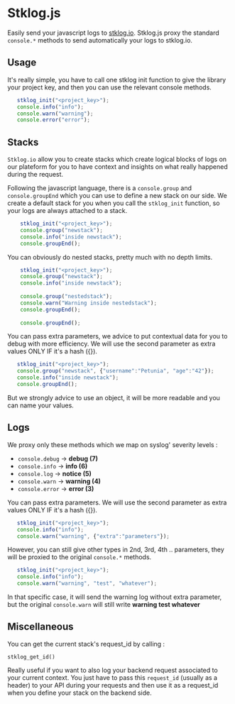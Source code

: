 # Stklog.js

Easily send your javascript logs to [stklog.io](https://stklog.io).
Stklog.js proxy the standard `console.*` methods to send automatically your logs to stklog.io. 

## Usage
It's really simple, you have to call one stklog init function to give the library your project key, and then you can use the relevant console methods.

```javascript
   stklog_init("<project_key>");
   console.info("info");
   console.warn("warning");
   console.error("error");
```

## Stacks
`Stklog.io` allow you to create stacks which create logical blocks of logs on our plateform for you to have context and insights on what really happened during the request.

Following the javascript language, there is a `console.group` and `console.groupEnd` which you can use to define a new stack on our side. We create a default stack for you when you call the `stklog_init` function, so your logs are always attached to a stack.

```javascript
	stklog_init("<project_key>");
	console.group("newstack");
	console.info("inside newstack");
	console.groupEnd();
```
You can obviously do nested stacks, pretty much with no depth limits. 

```javascript
    stklog_init("<project_key>");
    console.group("newstack");
    console.info("inside newstack");
    
    console.group("nestedstack");
    console.warn("Warning inside nestedstack");
    console.groupEnd();
    
    console.groupEnd();
```

You can pass extra parameters, we advice to put contextual data for you to debug with more efficiency. We will use the second parameter as extra values ONLY IF it's a hash ({}).

```javascript
   stklog_init("<project_key>");
   console.group("newstack", {"username":"Petunia", "age":"42"});
   console.info("inside newstack");
   console.groupEnd();
```

But we strongly advice to use an object, it will be more readable and you can name your values. 
## Logs
We proxy only these methods which we map on syslog' severity levels :

- `console.debug`   -> **debug (7)**
- `console.info`    -> **info (6)**
- `console.log`     -> **notice (5)**
- `console.warn`    -> **warning (4)**
- `console.error`   -> **error (3)**

You can pass extra parameters. We will use the second parameter as extra values ONLY IF it's a hash ({}).

```javascript
   stklog_init("<project_key>");
   console.info("info");
   console.warn("warning", {"extra":"parameters"});
```

However, you can still give other types in 2nd, 3rd, 4th .. parameters, they will be proxied to the original `console.*` methods.

```javascript
   stklog_init("<project_key>");
   console.info("info");
   console.warn("warning", "test", "whatever");
```
In that specific case, it will send the warning log without extra parameter, but the original `console.warn` will still write **warning test whatever**
## Miscellaneous
You can get the current stack's request_id by calling : 

```stklog_get_id()```

Really useful if you want to also log your backend request associated to your current context. You just have to pass this `request_id` (usually as a header) to your API during your requests and then use it as a request_id when you define your stack on the backend side.